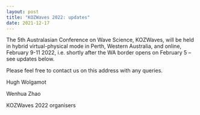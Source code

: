 ```yaml
---
layout: post
title: "KOZWaves 2022: updates"
date: 2021-12-17
---
```

 
<p> 
The 5th Australasian Conference on Wave Science, KOZWaves, will be held in hybrid virtual-physical mode in Perth, Western Australia, and online, February 9-11 2022, i.e. shortly after the WA border opens on February 5 – see updates below.
</p>
 


 
<p>Please feel free to contact us on this address with any queries.
</p> 

<p>Hugh Wolgamot
</p>
<p>Wenhua Zhao
</p>

<p>KOZWaves 2022 organisers</p>
